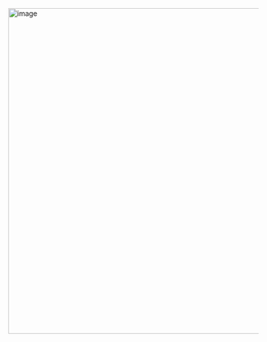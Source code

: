 <img width="655" alt="image" src="https://github.com/user-attachments/assets/fe6a6c54-5348-4ecf-8e03-ae9ea5cb65e1">
